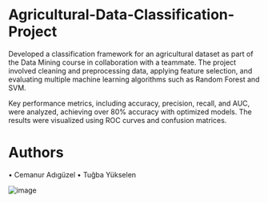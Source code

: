 # Agricultural-Data-Classification-Project
Developed a classification framework for an agricultural dataset as part of the Data Mining course 
in collaboration with a teammate. The project involved cleaning and preprocessing data, applying 
feature selection, and evaluating multiple machine learning algorithms such as Random Forest and SVM.

Key performance metrics, including accuracy, precision, recall, and AUC, were analyzed, achieving 
over 80% accuracy with optimized models. The results were visualized using ROC curves and confusion 
matrices.

# Authors
• Cemanur Adıgüzel
• Tuğba Yükselen

![image](https://github.com/user-attachments/assets/0ef9b042-feb7-4215-828a-0ac3626598be)
